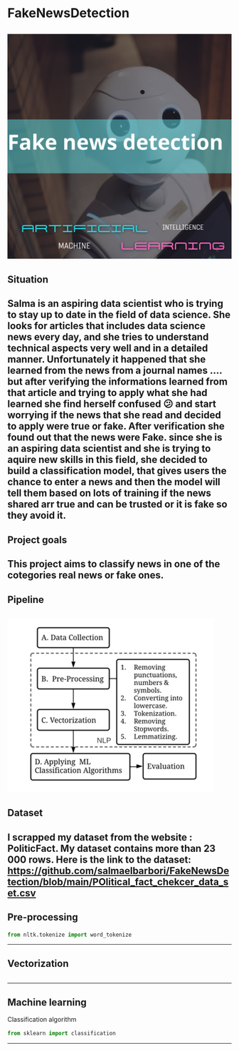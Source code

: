 # FakeNewsDetection
![alt_text](https://github.com/salmaelbarbori/FakeNewsDetection/blob/main/20230522_220143_0000.png?raw=true)
---
## Situation
Salma is an aspiring data scientist who is trying to stay up to date in the field of data science. She looks for articles that includes data science news every day, and she tries to understand technical aspects very well and in a detailed manner.
Unfortunately it happened that she learned from the news from a journal names .... but after verifying the informations learned from that article and trying to apply what she had learned she find herself confused 😕 and start worrying if the news that she read and decided to apply were true or fake. After verification she found out that the news were Fake.
since she is an aspiring data scientist and she is trying to aquire new skills in this field, she decided to build a classification model, that gives users the chance to enter a news and then the model will tell them based on lots of training if the news shared arr true and can be trusted or it is fake so they avoid it.
---
## Project goals
This project aims to classify news in one of the cotegories real news or fake ones.
---
## Pipeline
![alt text](https://github.com/salmaelbarbori/FakeNewsDetection/blob/main/Pipeline_png.png)
---
## Dataset
I scrapped my dataset from the website : PoliticFact.
My dataset contains more than 23 000 rows.
Here is the link to the dataset: https://github.com/salmaelbarbori/FakeNewsDetection/blob/main/POlitical_fact_chekcer_data_set.csv
---
## Pre-processing
```python
from nltk.tokenize import word_tokenize
```
---
## Vectorization
```python
```
---
## Machine learning
Classification algorithm
```python
from sklearn import classification
```
---
